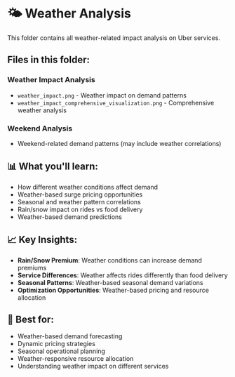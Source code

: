 # 🌤️ Weather Analysis

This folder contains all weather-related impact analysis on Uber services.

## Files in this folder:

### **Weather Impact Analysis**
- `weather_impact.png` - Weather impact on demand patterns
- `weather_impact_comprehensive_visualization.png` - Comprehensive weather analysis

### **Weekend Analysis**
- Weekend-related demand patterns (may include weather correlations)

## 📊 What you'll learn:
- How different weather conditions affect demand
- Weather-based surge pricing opportunities
- Seasonal and weather pattern correlations
- Rain/snow impact on rides vs food delivery
- Weather-based demand predictions

## 📈 Key Insights:
- **Rain/Snow Premium**: Weather conditions can increase demand premiums
- **Service Differences**: Weather affects rides differently than food delivery
- **Seasonal Patterns**: Weather-based seasonal demand variations
- **Optimization Opportunities**: Weather-based pricing and resource allocation

## 🎯 Best for:
- Weather-based demand forecasting
- Dynamic pricing strategies
- Seasonal operational planning
- Weather-responsive resource allocation
- Understanding weather impact on different services